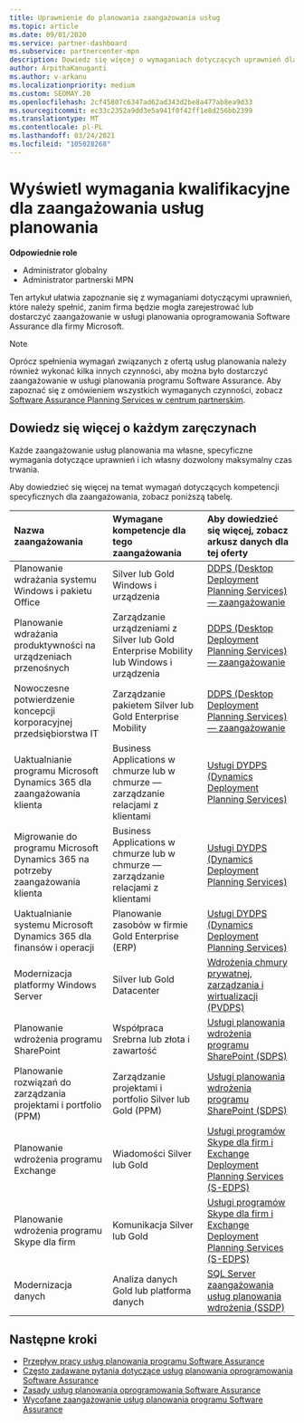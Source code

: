 ```yaml
---
title: Uprawnienie do planowania zaangażowania usług
ms.topic: article
ms.date: 09/01/2020
ms.service: partner-dashboard
ms.subservice: partnercenter-mpn
description: Dowiedz się więcej o wymaganiach dotyczących uprawnień dla poszczególnych usług planowania programu Software Assurance firma może chcieć zaoferować klientom korporacyjnym.
author: ArpithaKanuganti
ms.author: v-arkanu
ms.localizationpriority: medium
ms.custom: SEOMAY.20
ms.openlocfilehash: 2cf45807c6347ad62ad343d2be8a477ab8ea9d33
ms.sourcegitcommit: ec33c2352a9dd3e5a941f0f42ff1e8d256bb2399
ms.translationtype: MT
ms.contentlocale: pl-PL
ms.lasthandoff: 03/24/2021
ms.locfileid: "105028268"
---
```

# <a name="view-eligibility-requirements-for-planning-services-engagements"></a>Wyświetl wymagania kwalifikacyjne dla zaangażowania usług planowania

**Odpowiednie role**

- Administrator globalny
- Administrator partnerski MPN

Ten artykuł ułatwia zapoznanie się z wymaganiami dotyczącymi uprawnień, które należy spełnić, zanim firma będzie mogła zarejestrować lub dostarczyć zaangażowanie w usługi planowania oprogramowania Software Assurance dla firmy Microsoft.

>[!NOTE]
> Oprócz spełnienia wymagań związanych z ofertą usług planowania należy również wykonać kilka innych czynności, aby można było dostarczyć zaangażowanie w usługi planowania programu Software Assurance. Aby zapoznać się z omówieniem wszystkich wymaganych czynności, zobacz [Software Assurance Planning Services w centrum partnerskim](software-assurance-dps.md).

## <a name="learn-more-about-each-engagement"></a>Dowiedz się więcej o każdym zaręczynach

Każde zaangażowanie usług planowania ma własne, specyficzne wymagania dotyczące uprawnień i ich własny dozwolony maksymalny czas trwania.

Aby dowiedzieć się więcej na temat wymagań dotyczących kompetencji specyficznych dla zaangażowania, zobacz poniższą tabelę.

| Nazwa zaangażowania | Wymagane kompetencje dla tego zaangażowania | Aby dowiedzieć się więcej, zobacz arkusz danych dla tej oferty |
|:--- |:--- |:--- |
| Planowanie wdrażania systemu Windows i pakietu Office  | Silver lub Gold Windows i urządzenia  |  [DDPS (Desktop Deployment Planning Services) — zaangażowanie](https://go.microsoft.com/fwlink/?linkid=2116072)
| Planowanie wdrażania produktywności na urządzeniach przenośnych  | Zarządzanie urządzeniami z Silver lub Gold Enterprise Mobility lub Windows i urządzenia  | [DDPS (Desktop Deployment Planning Services) — zaangażowanie](https://go.microsoft.com/fwlink/?linkid=2116072) |  
| Nowoczesne potwierdzenie koncepcji korporacyjnej przedsiębiorstwa IT |  Zarządzanie pakietem Silver lub Gold Enterprise Mobility  | [DDPS (Desktop Deployment Planning Services) — zaangażowanie](https://go.microsoft.com/fwlink/?linkid=2116072) |  
| Uaktualnianie programu Microsoft Dynamics 365 dla zaangażowania klienta  | Business Applications w chmurze lub w chmurze — zarządzanie relacjami z klientami  | [Usługi DYDPS (Dynamics Deployment Planning Services)](https://go.microsoft.com/fwlink/?linkid=2116073)
| Migrowanie do programu Microsoft Dynamics 365 na potrzeby zaangażowania klienta  | Business Applications w chmurze lub w chmurze — zarządzanie relacjami z klientami  | [Usługi DYDPS (Dynamics Deployment Planning Services)](https://go.microsoft.com/fwlink/?linkid=2116073)
| Uaktualnianie systemu Microsoft Dynamics 365 dla finansów i operacji  | Planowanie zasobów w firmie Gold Enterprise (ERP)  | [Usługi DYDPS (Dynamics Deployment Planning Services)](https://go.microsoft.com/fwlink/?linkid=2116073)  |
| Modernizacja platformy Windows Server | Silver lub Gold Datacenter | [Wdrożenia chmury prywatnej, zarządzania i wirtualizacji (PVDPS)](https://go.microsoft.com/fwlink/?linkid=2115982) |
| Planowanie wdrożenia programu SharePoint  | Współpraca Srebrna lub złota i zawartość  | [Usługi planowania wdrożenia programu SharePoint (SDPS)](https://go.microsoft.com/fwlink/?linkid=2116074)  |
| Planowanie rozwiązań do zarządzania projektami i portfolio (PPM)  | Zarządzanie projektami i portfolio Silver lub Gold (PPM)  | [Usługi planowania wdrożenia programu SharePoint (SDPS)](https://go.microsoft.com/fwlink/?linkid=2116074)  |
| Planowanie wdrożenia programu Exchange  | Wiadomości Silver lub Gold  | [Usługi programów Skype dla firm i Exchange Deployment Planning Services (S-EDPS)](https://go.microsoft.com/fwlink/?linkid=2116075)  |
Planowanie wdrożenia programu Skype dla firm  | Komunikacja Silver lub Gold  | [Usługi programów Skype dla firm i Exchange Deployment Planning Services (S-EDPS)](https://go.microsoft.com/fwlink/?linkid=2116075)  |
| Modernizacja danych  | Analiza danych Gold lub platforma danych  | [SQL Server zaangażowania usług planowania wdrożenia (SSDP)](https://go.microsoft.com/fwlink/?linkid=2116076)  |

## <a name="next-steps"></a>Następne kroki

- [Przepływ pracy usług planowania programu Software Assurance](https://go.microsoft.com/fwlink/?linkid=2115983)
- [Często zadawane pytania dotyczące usług planowania oprogramowania Software Assurance](https://go.microsoft.com/fwlink/?linkid=2116077)
- [Zasady usług planowania oprogramowania Software Assurance](https://go.microsoft.com/fwlink/?linkid=2115984)
- [Wycofane zaangażowanie usług planowania programu Software Assurance](https://query.prod.cms.rt.microsoft.com/cms/api/am/binary/RE4sln9)
